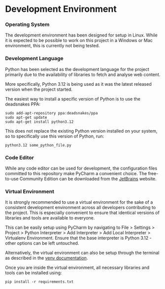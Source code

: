 # Development Environment

### Operating System
The development environment has been designed for setup in Linux. While it is expected to be possible to work on this 
project in a Windows or Mac environment, this is currently not being tested.

### Development Language
Python has been selected as the development language for the project primarily due to the availability of libraries to 
fetch and analyse web content.

More specifically, Python 3.12 is being used as it was the latest released version when the project started.

The easiest way to install a specific version of Python is to use the deadsnakes PPA:
```
sudo add-apt-repository ppa:deadsnakes/ppa
sudo apt-get update
sudo apt-get install python3.12
```
This does not replace the existing Python version installed on your system, so to specifically use this version of 
Python, run:
```
python3.12 some_python_file.py
```

### Code Editor
While any code editor can be used for development, the configuration files committed to this repository make PyCharm a 
convenient choice. The free-to-use Community Edition can be downloaded from the 
[JetBrains](https://www.jetbrains.com/pycharm/download/) website.

### Virtual Environment
It is strongly recommended to use a virtual environment for the sake of a consistent development environment across all 
developers contributing to the project. This is especially convenient to ensure that identical versions of libraries and 
tools are available to everyone.

This can be easily setup using PyCharm by navigating to File > Settings > Project > Python Interpreter > 
Add Interpreter > Add Local Interpreter > Virtualenv Environment. Ensure that the base interpreter is Python 3.12 - 
other options can be left untouched.

Alternatively, the virtual environment can also be setup through the terminal as described in the 
[venv documentation](https://docs.python.org/3/library/venv.html).

Once you are inside the virtual environment, all necessary libraries and tools can be installed using:
```
pip install -r requirements.txt
```
